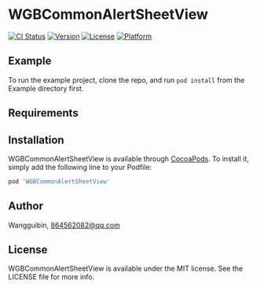 # WGBCommonAlertSheetView

[![CI Status](https://img.shields.io/travis/Wangguibin/WGBCommonAlertSheetView.svg?style=flat)](https://travis-ci.org/Wangguibin/WGBCommonAlertSheetView)
[![Version](https://img.shields.io/cocoapods/v/WGBCommonAlertSheetView.svg?style=flat)](https://cocoapods.org/pods/WGBCommonAlertSheetView)
[![License](https://img.shields.io/cocoapods/l/WGBCommonAlertSheetView.svg?style=flat)](https://cocoapods.org/pods/WGBCommonAlertSheetView)
[![Platform](https://img.shields.io/cocoapods/p/WGBCommonAlertSheetView.svg?style=flat)](https://cocoapods.org/pods/WGBCommonAlertSheetView)

## Example

To run the example project, clone the repo, and run `pod install` from the Example directory first.

## Requirements

## Installation

WGBCommonAlertSheetView is available through [CocoaPods](https://cocoapods.org). To install
it, simply add the following line to your Podfile:

```ruby
pod 'WGBCommonAlertSheetView'
```

## Author

Wangguibin, 864562082@qq.com

## License

WGBCommonAlertSheetView is available under the MIT license. See the LICENSE file for more info.
